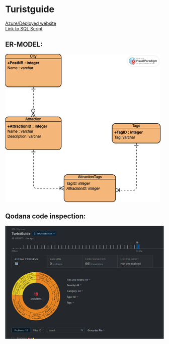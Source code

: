 # Turistguide
[Azure/Deployed website](https://turistguide.azurewebsites.net/)  
[Link to SQL Script](https://github.com/augustrs/TuristGuide/blob/main/src/main/resources/turistguide.sql)  
## ER-MODEL:  
![Example Image](https://github.com/augustrs/TuristGuide/blob/main/ermodel.jpg)

## Qodana code inspection:  
![Example Image](https://github.com/augustrs/TuristGuide/blob/main/qodana%20screenshot.png)


